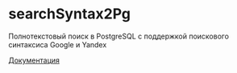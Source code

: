 # searchSyntax2Pg

Полнотекстовый поиск в PostgreSQL c поддержкой поискового синтаксиса Google и Yandex

[Документация](docs)
